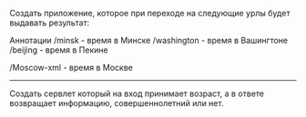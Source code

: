 Создать приложение, которое при переходе на следующие урлы будет выдавать
результат:

Аннотации
/minsk - время в Минске
/washington - время в Вашингтоне
/beijing - время в Пекине

/Moscow-xml - время в Москве
______________________________________________________________________

Создать сервлет который на вход принимает возраст, а в ответе возвращает
информацию, совершеннолетний или нет.

